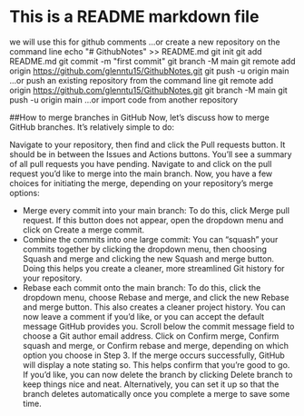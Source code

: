 # This is a README markdown file
we will use this for github comments
…or create a new repository on the command line
echo "# GithubNotes" >> README.md
git init
git add README.md
git commit -m "first commit"
git branch -M main
git remote add origin https://github.com/glenntu15/GithubNotes.git
git push -u origin main
…or push an existing repository from the command line
git remote add origin https://github.com/glenntu15/GithubNotes.git
git branch -M main
git push -u origin main
…or import code from another repository

##How to merge branches in GitHub
Now, let’s discuss how to merge GitHub branches. It’s relatively simple to do:

Navigate to your repository, then find and click the Pull requests button. It should be in between the Issues and Actions buttons. You’ll see a summary of all pull requests you have pending.
Navigate to and click on the pull request you’d like to merge into the main branch.
Now, you have a few choices for initiating the merge, depending on your repository’s merge options:
- Merge every commit into your main branch:
To do this, click Merge pull request. If this button does not appear, open the dropdown menu and click on Create a merge commit.
- Combine the commits into one large commit:
You can “squash” your commits together by clicking the dropdown menu, then choosing Squash and merge and clicking the new Squash and merge button. Doing this helps you create a cleaner, more streamlined Git history for your repository.
- Rebase each commit onto the main branch:
To do this, click the dropdown menu, choose Rebase and merge, and click the new Rebase and merge button. This also creates a cleaner project history.
You can now leave a comment if you’d like, or you can accept the default message GitHub provides you.
Scroll below the commit message field to choose a Git author email address.
Click on Confirm merge, Confirm squash and merge, or Confirm rebase and merge, depending on which option you choose in Step 3.
If the merge occurs successfully, GitHub will display a note stating so. This helps confirm that you’re good to go.
If you’d like, you can now delete the branch by clicking Delete branch to keep things nice and neat. Alternatively, you can set it up so that the branch deletes automatically once you complete a merge to save some time.
